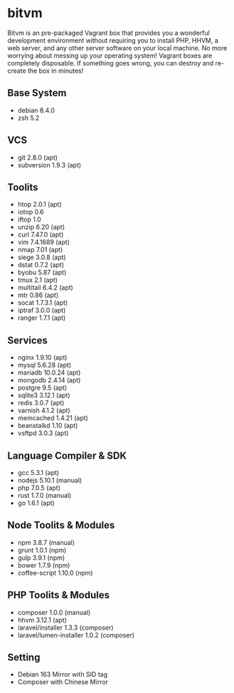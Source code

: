 # bitvm
Bitvm is an pre-packaged Vagrant box that provides you a wonderful development environment without requiring you to install PHP, HHVM, a web server, and any other server software on your local machine. No more worrying about messing up your operating system! Vagrant boxes are completely disposable. If something goes wrong, you can destroy and re-create the box in minutes!

## Base System
* debian 8.4.0
* zsh 5.2

## VCS
* git 2.8.0 (apt)
* subversion 1.9.3 (apt)

## Toolits
* htop 2.0.1 (apt)
* iotop 0.6
* iftop 1.0
* unzip 6.20 (apt)
* curl 7.47.0 (apt)
* vim 7.4.1689 (apt)
* nmap 7.01 (apt)
* siege 3.0.8 (apt)
* dstat 0.7.2 (apt)
* byobu 5.87 (apt)
* tmux 2.1 (apt)
* multitail 6.4.2 (apt)
* mtr 0.86 (apt)
* socat 1.7.3.1 (apt)
* iptraf 3.0.0 (apt)
* ranger 1.7.1 (apt)

## Services
* nginx 1.9.10 (apt)
* mysql 5.6.28 (apt)
* mariadb 10.0.24 (apt)
* mongodb 2.4.14 (apt)
* postgre 9.5 (apt)
* sqlite3 3.12.1 (apt)
* redis 3.0.7 (apt)
* varnish 4.1.2 (apt)
* memcached 1.4.21 (apt)
* beanstalkd 1.10 (apt)
* vsftpd 3.0.3 (apt)

## Language Compiler & SDK
* gcc 5.3.1 (apt)
* nodejs 5.10.1 (manual)
* php 7.0.5 (apt)
* rust 1.7.0 (manual)
* go 1.6.1 (apt)

## Node Toolits & Modules
* npm 3.8.7 (manual)
* grunt 1.0.1 (npm)
* gulp 3.9.1 (npm)
* bower 1.7.9 (npm)
* coffee-script 1.10.0 (npm)

## PHP Toolits & Modules
* composer 1.0.0 (manual)
* hhvm 3.12.1 (apt)
* laravel/installer 1.3.3 (composer)
* laravel/lumen-installer 1.0.2 (composer)

## Setting
* Debian 163 Mirror with SID tag
* Composer with Chinese Mirror
